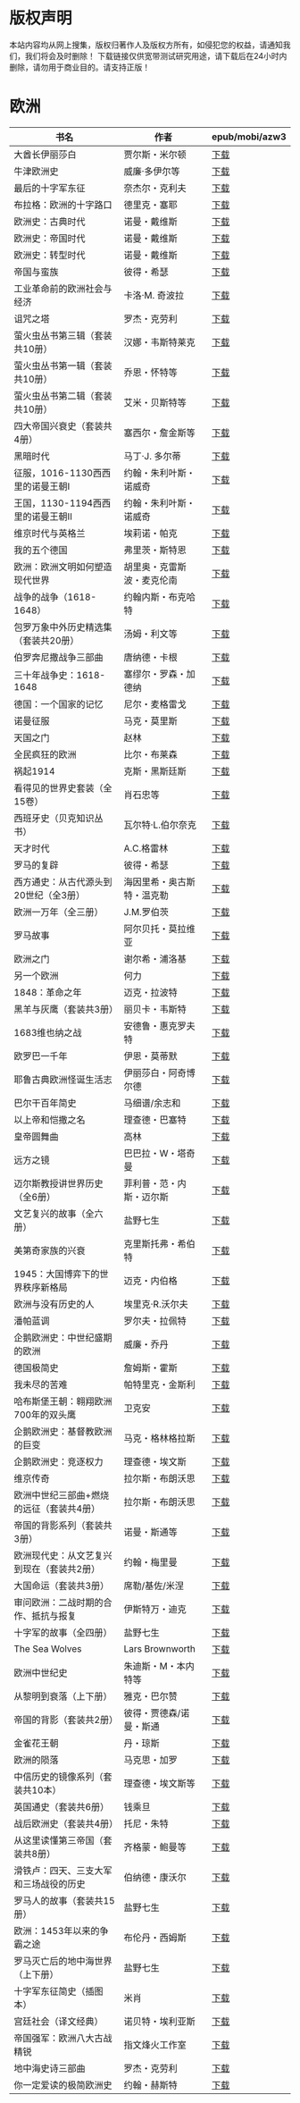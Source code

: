 # 版权声明

本站内容均从网上搜集，版权归著作人及版权方所有，如侵犯您的权益，请通知我们，我们将会及时删除！ 下载链接仅供宽带测试研究用途，请下载后在24小时内删除，请勿用于商业目的。请支持正版！

# 欧洲

| 书名 | 作者 | epub/mobi/azw3 |
| --- | --- | --- |
| 大酋长伊丽莎白 | 贾尔斯・米尔顿 | [下载](https://url89.ctfile.com/f/31084289-1375491760-3ce9b1?p=8866) |
| 牛津欧洲史 | 威廉·多伊尔等 | [下载](https://url89.ctfile.com/f/31084289-1375495393-244d19?p=8866) |
| 最后的十字军东征 | 奈杰尔・克利夫 | [下载](https://url89.ctfile.com/f/31084289-1375496425-ea0b41?p=8866) |
| 布拉格：欧洲的十字路口 | 德里克・塞耶 | [下载](https://url89.ctfile.com/f/31084289-1375497352-fa1e56?p=8866) |
| 欧洲史：古典时代 | 诺曼・戴维斯 | [下载](https://url89.ctfile.com/f/31084289-1375497439-2b024e?p=8866) |
| 欧洲史：帝国时代 | 诺曼・戴维斯 | [下载](https://url89.ctfile.com/f/31084289-1375497445-985dca?p=8866) |
| 欧洲史：转型时代 | 诺曼・戴维斯 | [下载](https://url89.ctfile.com/f/31084289-1375497463-481df6?p=8866) |
| 帝国与蛮族 | 彼得・希瑟 | [下载](https://url89.ctfile.com/f/31084289-1375497679-01c4af?p=8866) |
| 工业革命前的欧洲社会与经济 | 卡洛·M. 奇波拉 | [下载](https://url89.ctfile.com/f/31084289-1375499074-6926f6?p=8866) |
| 诅咒之塔 | 罗杰・克劳利 | [下载](https://url89.ctfile.com/f/31084289-1375499152-78edc0?p=8866) |
| 萤火虫丛书第三辑（套装共10册） | 汉娜・韦斯特莱克 | [下载](https://url89.ctfile.com/f/31084289-1375499902-209173?p=8866) |
| 萤火虫丛书第一辑（套装共10册） | 乔恩・怀特等 | [下载](https://url89.ctfile.com/f/31084289-1375500310-1289b6?p=8866) |
| 萤火虫丛书第二辑（套装共10册） | 艾米・贝斯特等 | [下载](https://url89.ctfile.com/f/31084289-1375500640-a5b55f?p=8866) |
| 四大帝国兴衰史（套装共4册） | 塞西尔・詹金斯等 | [下载](https://url89.ctfile.com/f/31084289-1375500286-2a28e0?p=8866) |
| 黑暗时代 | 马丁·J. 多尔蒂 | [下载](https://url89.ctfile.com/f/31084289-1375501063-141e2f?p=8866) |
| 征服，1016-1130西西里的诺曼王朝Ⅰ | 约翰・朱利叶斯・诺威奇 | [下载](https://url89.ctfile.com/f/31084289-1375501414-844f43?p=8866) |
| 王国，1130-1194西西里的诺曼王朝Ⅱ | 约翰・朱利叶斯・诺威奇 | [下载](https://url89.ctfile.com/f/31084289-1375501453-a22ed4?p=8866) |
| 维京时代与英格兰 | 埃莉诺・帕克 | [下载](https://url89.ctfile.com/f/31084289-1375509307-c481e8?p=8866) |
| 我的五个德国 | 弗里茨・斯特恩 | [下载](https://url89.ctfile.com/f/31084289-1375509865-2a6833?p=8866) |
| 欧洲：欧洲文明如何塑造现代世界 | 胡里奥・克雷斯波・麦克伦南 | [下载](https://url89.ctfile.com/f/31084289-1375512004-f37e6f?p=8866) |
| 战争的战争（1618-1648） | 约翰内斯・布克哈特 | [下载](https://url89.ctfile.com/f/31084289-1357003393-26399e?p=8866) |
| 包罗万象中外历史精选集（套装共20册） | 汤姆・利文等 | [下载](https://url89.ctfile.com/f/31084289-1357000627-ea3343?p=8866) |
| 伯罗奔尼撒战争三部曲 | 唐纳德・卡根 | [下载](https://url89.ctfile.com/f/31084289-1356998965-3139a8?p=8866) |
| 三十年战争史：1618-1648 | 塞缪尔・罗森・加德纳 | [下载](https://url89.ctfile.com/f/31084289-1356996487-ea0257?p=8866) |
| 德国：一个国家的记忆 | 尼尔・麦格雷戈 | [下载](https://url89.ctfile.com/f/31084289-1356994903-7ba011?p=8866) |
| 诺曼征服 | 马克・莫里斯 | [下载](https://url89.ctfile.com/f/31084289-1356994756-0f820d?p=8866) |
| 天国之门 | 赵林 | [下载](https://url89.ctfile.com/f/31084289-1356994720-a3568e?p=8866) |
| 全民疯狂的欧洲 | 比尔・布莱森 | [下载](https://url89.ctfile.com/f/31084289-1356991381-050fb3?p=8866) |
| 祸起1914 | 克斯・黑斯廷斯 | [下载](https://url89.ctfile.com/f/31084289-1356989533-0de9f7?p=8866) |
| 看得见的世界史套装（全15卷） | 肖石忠等 | [下载](https://url89.ctfile.com/f/31084289-1357052728-c725d2?p=8866) |
| 西班牙史（贝克知识丛书） | 瓦尔特·L.伯尔奈克 | [下载](https://url89.ctfile.com/f/31084289-1357051834-bf20ec?p=8866) |
| 天才时代 | A.C.格雷林 | [下载](https://url89.ctfile.com/f/31084289-1357051096-f2adb4?p=8866) |
| 罗马的复辟 | 彼得・希瑟 | [下载](https://url89.ctfile.com/f/31084289-1357049971-9284b6?p=8866) |
| 西方通史：从古代源头到20世纪（全3册） | 海因里希・奥古斯特・温克勒 | [下载](https://url89.ctfile.com/f/31084289-1357049722-b7a83a?p=8866) |
| 欧洲一万年（全三册） | J.M.罗伯茨 | [下载](https://url89.ctfile.com/f/31084289-1357048477-099fc8?p=8866) |
| 罗马故事 | 阿尔贝托・莫拉维亚 | [下载](https://url89.ctfile.com/f/31084289-1357045699-a7a41a?p=8866) |
| 欧洲之门 | 谢尔希・浦洛基 | [下载](https://url89.ctfile.com/f/31084289-1357045066-209a47?p=8866) |
| 另一个欧洲 | 何力 | [下载](https://url89.ctfile.com/f/31084289-1357045042-480d21?p=8866) |
| 1848：革命之年 | 迈克・拉波特 | [下载](https://url89.ctfile.com/f/31084289-1357044028-1c4464?p=8866) |
| 黑羊与灰鹰（套装共3册） | 丽贝卡・韦斯特 | [下载](https://url89.ctfile.com/f/31084289-1357043911-01e347?p=8866) |
| 1683维也纳之战 | 安德鲁・惠克罗夫特 | [下载](https://url89.ctfile.com/f/31084289-1357043749-7857fe?p=8866) |
| 欧罗巴一千年 | 伊恩・莫蒂默 | [下载](https://url89.ctfile.com/f/31084289-1357040827-7ff413?p=8866) |
| 耶鲁古典欧洲怪诞生活志 | 伊丽莎白・阿奇博尔德 | [下载](https://url89.ctfile.com/f/31084289-1357039012-b15b5d?p=8866) |
| 巴尔干百年简史 | 马细谱/余志和 | [下载](https://url89.ctfile.com/f/31084289-1357038772-ae31dc?p=8866) |
| 以上帝和恺撒之名 | 理查德・巴塞特 | [下载](https://url89.ctfile.com/f/31084289-1357038550-560a71?p=8866) |
| 皇帝圆舞曲 | 高林 | [下载](https://url89.ctfile.com/f/31084289-1357038442-c63987?p=8866) |
| 远方之镜 | 巴巴拉・W・塔奇曼 | [下载](https://url89.ctfile.com/f/31084289-1357037410-d56591?p=8866) |
| 迈尔斯教授讲世界历史（全6册） | 菲利普・范・内斯・迈尔斯 | [下载](https://url89.ctfile.com/f/31084289-1357036933-5ae1e2?p=8866) |
| 文艺复兴的故事（全六册） | 盐野七生 | [下载](https://url89.ctfile.com/f/31084289-1357034041-fea83c?p=8866) |
| 美第奇家族的兴衰 | 克里斯托弗・希伯特 | [下载](https://url89.ctfile.com/f/31084289-1357033375-aba87b?p=8866) |
| 1945：大国博弈下的世界秩序新格局 | 迈克・内伯格 | [下载](https://url89.ctfile.com/f/31084289-1357032346-8802e3?p=8866) |
| 欧洲与没有历史的人 | 埃里克·R.沃尔夫 | [下载](https://url89.ctfile.com/f/31084289-1357031947-f55ce5?p=8866) |
| 潘帕蓝调 | 罗尔夫・拉佩特 | [下载](https://url89.ctfile.com/f/31084289-1357031257-c06207?p=8866) |
| 企鹅欧洲史：中世纪盛期的欧洲 | 威廉・乔丹 | [下载](https://url89.ctfile.com/f/31084289-1357031131-a3c6dc?p=8866) |
| 德国极简史 | 詹姆斯・霍斯 | [下载](https://url89.ctfile.com/f/31084289-1357030354-c52a4d?p=8866) |
| 我未尽的苦难 | 帕特里克・金斯利 | [下载](https://url89.ctfile.com/f/31084289-1357028959-1f1f0f?p=8866) |
| 哈布斯堡王朝：翱翔欧洲700年的双头鹰 | 卫克安 | [下载](https://url89.ctfile.com/f/31084289-1357028086-f64a96?p=8866) |
| 企鹅欧洲史：基督教欧洲的巨变 | 马克・格林格拉斯 | [下载](https://url89.ctfile.com/f/31084289-1357026463-94526e?p=8866) |
| 企鹅欧洲史：竞逐权力 | 理查德・埃文斯 | [下载](https://url89.ctfile.com/f/31084289-1357026442-f6a633?p=8866) |
| 维京传奇 | 拉尔斯・布朗沃思 | [下载](https://url89.ctfile.com/f/31084289-1357025038-59b85c?p=8866) |
| 欧洲中世纪三部曲+燃烧的远征（套装共4册） | 拉尔斯・布朗沃思 | [下载](https://url89.ctfile.com/f/31084289-1357023808-852d17?p=8866) |
| 帝国的背影系列（套装共3册） | 诺曼・斯通等 | [下载](https://url89.ctfile.com/f/31084289-1357019785-2a75d6?p=8866) |
| 欧洲现代史：从文艺复兴到现在（套装共2册） | 约翰・梅里曼 | [下载](https://url89.ctfile.com/f/31084289-1357019770-f8308f?p=8866) |
| 大国命运（套装共3册） | 席勒/基佐/米涅 | [下载](https://url89.ctfile.com/f/31084289-1357019497-15bf57?p=8866) |
| 审问欧洲：二战时期的合作、抵抗与报复 | 伊斯特万・迪克 | [下载](https://url89.ctfile.com/f/31084289-1357019488-8b41ab?p=8866) |
| 十字军的故事（全四册） | 盐野七生 | [下载](https://url89.ctfile.com/f/31084289-1357018033-c0a564?p=8866) |
| The Sea Wolves | Lars Brownworth | [下载](https://url89.ctfile.com/f/31084289-1357017679-c5a00a?p=8866) |
| 欧洲中世纪史 | 朱迪斯・M・本内特等 | [下载](https://url89.ctfile.com/f/31084289-1357017151-2a3e9a?p=8866) |
| 从黎明到衰落（上下册） | 雅克・巴尔赞 | [下载](https://url89.ctfile.com/f/31084289-1357016596-1f1569?p=8866) |
| 帝国的背影（套装共2册） | 彼得・贾德森/诺曼・斯通 | [下载](https://url89.ctfile.com/f/31084289-1357013590-8235a7?p=8866) |
| 金雀花王朝 | 丹・琼斯 | [下载](https://url89.ctfile.com/f/31084289-1357011985-5c2ac6?p=8866) |
| 欧洲的陨落 | 马克思・加罗 | [下载](https://url89.ctfile.com/f/31084289-1357011757-70ca4b?p=8866) |
| 中信历史的镜像系列（套装共10本） | 理查德・埃文斯等 | [下载](https://url89.ctfile.com/f/31084289-1357011583-e33bde?p=8866) |
| 英国通史（套装共6册） | 钱乘旦 | [下载](https://url89.ctfile.com/f/31084289-1357011244-ca6f60?p=8866) |
| 战后欧洲史（套装共4册） | 托尼・朱特 | [下载](https://url89.ctfile.com/f/31084289-1357011190-f4b570?p=8866) |
| 从这里读懂第三帝国（套装共8册） | 齐格蒙・鲍曼等 | [下载](https://url89.ctfile.com/f/31084289-1357009381-2d2a36?p=8866) |
| 滑铁卢：四天、三支大军和三场战役的历史 | 伯纳德・康沃尔 | [下载](https://url89.ctfile.com/f/31084289-1357007620-ec551a?p=8866) |
| 罗马人的故事（套装共15册） | 盐野七生 | [下载](https://url89.ctfile.com/f/31084289-1357007845-c066ba?p=8866) |
| 欧洲：1453年以来的争霸之途 | 布伦丹・西姆斯 | [下载](https://url89.ctfile.com/f/31084289-1357007587-767aa0?p=8866) |
| 罗马灭亡后的地中海世界（上下册） | 盐野七生 | [下载](https://url89.ctfile.com/f/31084289-1357007191-f5ddac?p=8866) |
| 十字军东征简史（插图本） | 米肖 | [下载](https://url89.ctfile.com/f/31084289-1357006705-edd093?p=8866) |
| 宫廷社会（译文经典） | 诺贝特・埃利亚斯 | [下载](https://url89.ctfile.com/f/31084289-1357006378-8b23d3?p=8866) |
| 帝国强军：欧洲八大古战精锐 | 指文烽火工作室 | [下载](https://url89.ctfile.com/f/31084289-1357006162-d0b8b2?p=8866) |
| 地中海史诗三部曲 | 罗杰・克劳利 | [下载](https://url89.ctfile.com/f/31084289-1357006105-aed2e0?p=8866) |
| 你一定爱读的极简欧洲史 | 约翰・赫斯特 | [下载](https://url89.ctfile.com/f/31084289-1357005499-f3a557?p=8866) |
